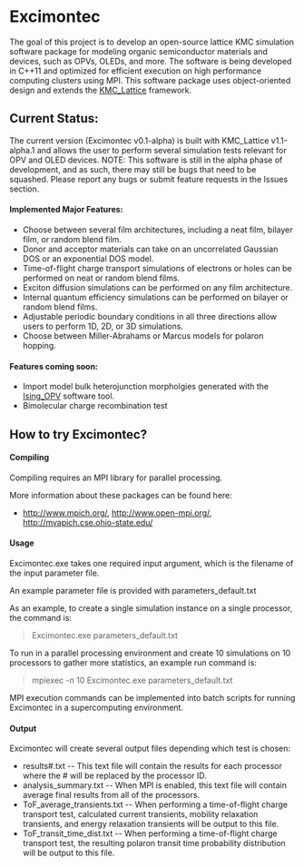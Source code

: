 # Excimontec
The goal of this project is to develop an open-source lattice KMC simulation software package for modeling organic semiconductor materials and devices, such as OPVs, OLEDs, and more.  The software is being developed in C++11 and optimized for efficient execution on high performance computing clusters using MPI.  This software package uses object-oriented design and extends the [KMC_Lattice](https://github.com/MikeHeiber/KMC_Lattice) framework.

## Current Status:
The current version (Excimontec v0.1-alpha) is built with KMC_Lattice v1.1-alpha.1 and allows the user to perform several simulation tests relevant for OPV and OLED devices.  NOTE: This software is still in the alpha phase of development, and as such, there may still be bugs that need to be squashed.  Please report any bugs or submit feature requests in the Issues section.

#### Implemented Major Features:
- Choose between several film architectures, including a neat film, bilayer film, or random blend film.
- Donor and acceptor materials can take on an uncorrelated Gaussian DOS or an exponential DOS model.
- Time-of-flight charge transport simulations of electrons or holes can be performed on neat or random blend films.
- Exciton diffusion simulations can be performed on any film architecture.
- Internal quantum efficiency simulations can be performed on bilayer or random blend films.
- Adjustable periodic boundary conditions in all three directions allow users to perform 1D, 2D, or 3D simulations.
- Choose between Miller-Abrahams or Marcus models for polaron hopping.

#### Features coming soon:
- Import model bulk heterojunction morpholgies generated with the [Ising_OPV](https://github.com/MikeHeiber/Ising_OPV) software tool.
- Bimolecular charge recombination test

## How to try Excimontec?
#### Compiling
Compiling requires an MPI library for parallel processing.

More information about these packages can be found here:
- http://www.mpich.org/, http://www.open-mpi.org/, http://mvapich.cse.ohio-state.edu/

#### Usage
Excimontec.exe takes one required input argument, which is the filename of the input parameter file.

An example parameter file is provided with parameters_default.txt

As an example, to create a single simulation instance on a single processor, the command is:
>   Excimontec.exe parameters_default.txt

To run in a parallel processing environment and create 10 simulations on 10 processors to gather more statistics, an example run command is:
>    mpiexec -n 10 Excimontec.exe parameters_default.txt

MPI execution commands can be implemented into batch scripts for running Excimontec in a supercomputing environment.

#### Output
Excimontec will create several output files depending which test is chosen:
- results#.txt -- This text file will contain the results for each processor where the # will be replaced by the processor ID.
- analysis_summary.txt -- When MPI is enabled, this text file will contain average final results from all of the processors.
- ToF_average_transients.txt -- When performing a time-of-flight charge transport test, calculated current transients, mobility relaxation transients, and energy relaxation transients will be output to this file.
- ToF_transit_time_dist.txt -- When performing a time-of-flight charge transport test, the resulting polaron transit time probability distribution will be output to this file.
